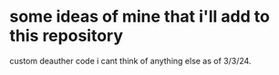 # some ideas of mine that i'll add to this repository
custom deauther code
i cant think of anything else as of 3/3/24.
